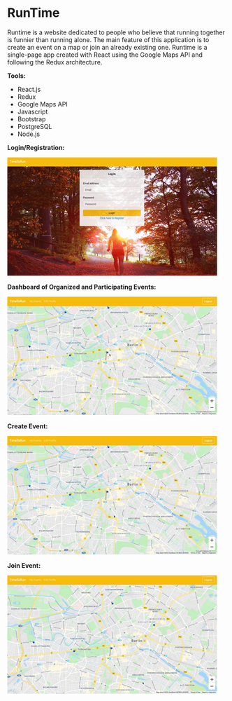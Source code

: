 # RunTime
Runtime is a website dedicated to people who believe that running together is funnier than running alone. The main feature of this application is to create an event on a map or join an already existing one. Runtime is a single-page app created with React using the Google Maps API and following the Redux architecture.

**Tools:**
- React.js
- Redux
- Google Maps API
- Javascript
- Bootstrap
- PostgreSQL
- Node.js

**Login/Registration:**

![](gifs/registration.gif)

**Dashboard of Organized and Participating Events:**

![](gifs/introduction.gif)

**Create Event:**

![](gifs/create-event.gif)

**Join Event:**

![](gifs/join.gif)